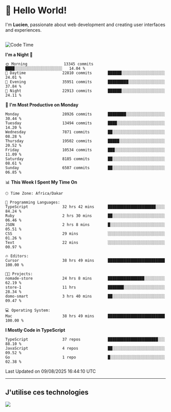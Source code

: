# 👋 Hello World!

I'm **Lucien**, passionate about web development and creating user interfaces and experiences.

##

<!--START_SECTION:waka-->
![Code Time](http://img.shields.io/badge/Code%20Time-3%2C599%20hrs%209%20mins-blue)

**I'm a Night 🦉** 

```text
🌞 Morning                13345 commits       ████░░░░░░░░░░░░░░░░░░░░░   14.04 % 
🌆 Daytime                22810 commits       ██████░░░░░░░░░░░░░░░░░░░   24.01 % 
🌃 Evening                35951 commits       █████████░░░░░░░░░░░░░░░░   37.84 % 
🌙 Night                  22913 commits       ██████░░░░░░░░░░░░░░░░░░░   24.11 % 
```
📅 **I'm Most Productive on Monday** 

```text
Monday                   28926 commits       ████████░░░░░░░░░░░░░░░░░   30.44 % 
Tuesday                  13494 commits       ████░░░░░░░░░░░░░░░░░░░░░   14.20 % 
Wednesday                7871 commits        ██░░░░░░░░░░░░░░░░░░░░░░░   08.28 % 
Thursday                 19502 commits       █████░░░░░░░░░░░░░░░░░░░░   20.52 % 
Friday                   10534 commits       ███░░░░░░░░░░░░░░░░░░░░░░   11.09 % 
Saturday                 8185 commits        ██░░░░░░░░░░░░░░░░░░░░░░░   08.61 % 
Sunday                   6507 commits        ██░░░░░░░░░░░░░░░░░░░░░░░   06.85 % 
```


📊 **This Week I Spent My Time On** 

```text
🕑︎ Time Zone: Africa/Dakar

💬 Programming Languages: 
TypeScript               32 hrs 42 mins      █████████████████████░░░░   84.24 % 
Ruby                     2 hrs 30 mins       ██░░░░░░░░░░░░░░░░░░░░░░░   06.46 % 
JSON                     2 hrs 8 mins        █░░░░░░░░░░░░░░░░░░░░░░░░   05.51 % 
CSS                      29 mins             ░░░░░░░░░░░░░░░░░░░░░░░░░   01.26 % 
Text                     22 mins             ░░░░░░░░░░░░░░░░░░░░░░░░░   00.97 % 

🔥 Editors: 
Cursor                   38 hrs 49 mins      █████████████████████████   100.00 % 

🐱‍💻 Projects: 
nomade-store             24 hrs 8 mins       ████████████████░░░░░░░░░   62.19 % 
store-1                  11 hrs              ███████░░░░░░░░░░░░░░░░░░   28.34 % 
domo-smart               3 hrs 40 mins       ██░░░░░░░░░░░░░░░░░░░░░░░   09.47 % 

💻 Operating System: 
Mac                      38 hrs 49 mins      █████████████████████████   100.00 % 
```

**I Mostly Code in TypeScript** 

```text
TypeScript               37 repos            ██████████████████████░░░   88.10 % 
JavaScript               4 repos             ██░░░░░░░░░░░░░░░░░░░░░░░   09.52 % 
Go                       1 repo              █░░░░░░░░░░░░░░░░░░░░░░░░   02.38 % 
```




 Last Updated on 09/08/2025 16:44:10 UTC
<!--END_SECTION:waka-->
---

## J'utilise ces technologies

<p align="left">
  <a href="https://skillicons.dev">
    <img src="https://skillicons.dev/icons?i=ts,js,go,ruby,css,scss,tailwind,react,vite,nextjs,docker,figma,ableton" />
  </a>
</p>

